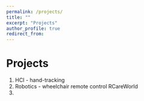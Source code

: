 ```yaml
---
permalink: /projects/
title: ""
excerpt: "Projects"
author_profile: true
redirect_from: 
---
```


# Projects

1. HCI  - hand-tracking
2. Robotics - wheelchair remote control   RCareWorld
3. 

